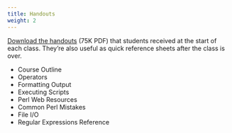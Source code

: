 ```yaml
---
title: Handouts
weight: 2
---
```


[Download the handouts](/perlcourse/downloads/perl_handouts.pdf) (75K PDF) that students received at the start of each class. They’re also useful as quick reference sheets after the class is over.

* Course Outline
* Operators
* Formatting Output
* Executing Scripts
* Perl Web Resources
* Common Perl Mistakes
* File I/O
* Regular Expressions Reference

